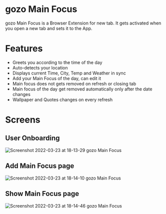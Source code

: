 # gozo Main Focus
gozo Main Focus is a Browser Extension for new tab. It gets activated when you open a new tab and sets it to the App.

# Features
- Greets you according to the time of the day
- Auto-detects your location
- Displays current Time, City, Temp and Weather in sync
- Add your Main Focus of the day, can edit it
- Main focus does not gets removed on refresh or closing tab
- Main focus of the day get removed automatically only after the date changes
- Wallpaper and Quotes changes on every refresh

# Screens
## User Onboarding
![Screenshot 2022-03-23 at 18-13-29 gozo Main Focus](https://user-images.githubusercontent.com/54719132/159702360-d7805ff8-ca71-41cb-b555-a0a4ade23056.png)
## Add Main Focus page
![Screenshot 2022-03-23 at 18-14-10 gozo Main Focus](https://user-images.githubusercontent.com/54719132/159702456-a15f33dd-64a2-42dd-83c2-ecf6b8fa12c1.png)
## Show Main Focus page
![Screenshot 2022-03-23 at 18-14-46 gozo Main Focus](https://user-images.githubusercontent.com/54719132/159702516-67ccfe6e-4e22-48bf-893a-2a544b9f65a5.png)
